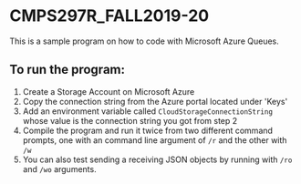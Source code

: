 # CMPS297R_FALL2019-20
This is a sample program on how to code with Microsoft Azure Queues. 

## To run the program:
1. Create a Storage Account on Microsoft Azure
2. Copy the connection string from the Azure portal located under 'Keys'
3. Add an environment variable called ```CloudStorageConnectionString``` whose value is the connection string you got from step 2
4. Compile the program and run it twice from two different command prompts, one with an command line argument of ```/r``` and the other with ```/w```
5. You can also test sending a receiving JSON objects by running with ```/ro``` and ```/wo``` arguments.
